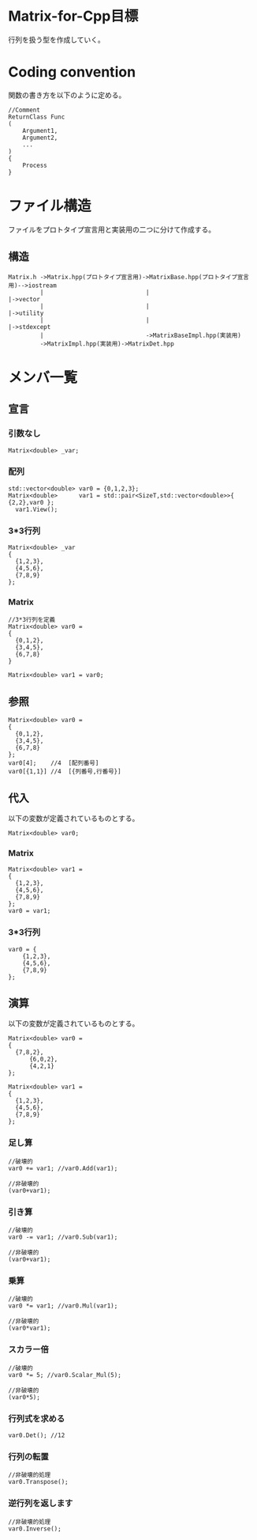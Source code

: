 # Matrix-for-Cpp目標
行列を扱う型を作成していく。

# Coding convention
関数の書き方を以下のように定める。
    
    //Comment
    ReturnClass Func
    (
        Argument1,
        Argument2,
        ...
    )
    {
        Process
    }
# ファイル構造
ファイルをプロトタイプ宣言用と実装用の二つに分けて作成する。
## 構造
    
    Matrix.h ->Matrix.hpp(プロトタイプ宣言用)->MatrixBase.hpp(プロトタイプ宣言用)-->iostream
             |                             |                                  |->vector
             |                             |                                  |->utility
             |                             |                                  |->stdexcept
             |                             ->MatrixBaseImpl.hpp(実装用)
             ->MatrixImpl.hpp(実装用)->MatrixDet.hpp
    
# メンバ一覧
## 宣言
### 引数なし
    Matrix<double> _var;
### 配列
    std::vector<double> var0 = {0,1,2,3};
    Matrix<double>      var1 = std::pair<SizeT,std::vector<double>>{ {2,2},var0 };
	  var1.View();
### 3*3行列
    Matrix<double> _var
    {
      {1,2,3},
      {4,5,6},
      {7,8,9}
    };
### Matrix
    //3*3行列を定義
    Matrix<double> var0 =
    {
      {0,1,2},
      {3,4,5},
      {6,7,8}
    }
    
    Matrix<double> var1 = var0;
## 参照
    Matrix<double> var0 =
    {
      {0,1,2},
      {3,4,5},
      {6,7,8}
    };
    var0[4];    //4  [配列番号]
    var0[{1,1}] //4  [{列番号,行番号}]
## 代入
以下の変数が定義されているものとする。

    Matrix<double> var0;

### Matrix
    Matrix<double> var1 =
    {
      {1,2,3},
      {4,5,6},
      {7,8,9}
    };
    var0 = var1;
### 3*3行列
    var0 = {
        {1,2,3},
        {4,5,6},
        {7,8,9}
    }; 
## 演算
以下の変数が定義されているものとする。
    
    Matrix<double> var0 = 
    {
      {7,8,2},
		  {6,0,2},
		  {4,2,1}
    };
    
    Matrix<double> var1 =
    {
      {1,2,3},
      {4,5,6},
      {7,8,9}
    };
    
### 足し算
    //破壊的
    var0 += var1; //var0.Add(var1);
    
    //非破壊的
    (var0+var1);
    
### 引き算
    //破壊的
    var0 -= var1; //var0.Sub(var1);
    
    //非破壊的
    (var0+var1);
    
### 乗算
    //破壊的
    var0 *= var1; //var0.Mul(var1);
    
    //非破壊的
    (var0*var1);
    
### スカラー倍
    //破壊的
    var0 *= 5; //var0.Scalar_Mul(5);
    
    //非破壊的
    (var0*5);
    
### 行列式を求める
    var0.Det(); //12
    
### 行列の転置
    //非破壊的処理
    var0.Transpose();
    
### 逆行列を返します
    //非破壊的処理
    var0.Inverse();
